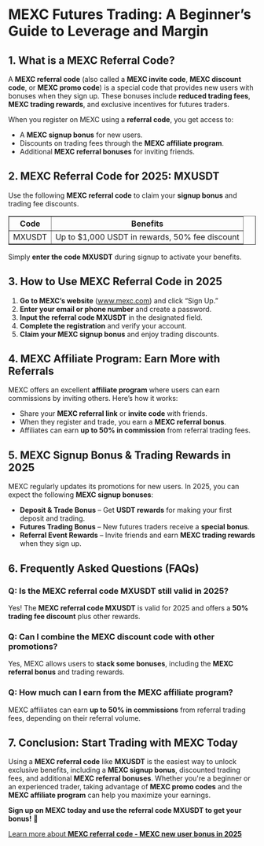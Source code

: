 <h1>MEXC Futures Trading: A Beginner’s Guide to Leverage and Margin</h1>
<h2>1. What is a MEXC Referral Code?</h2>
<p>A <strong>MEXC referral code</strong> (also called a <strong>MEXC invite code</strong>, <strong>MEXC discount code</strong>, or <strong>MEXC promo code</strong>) is a special code that provides new users with bonuses when they sign up. These bonuses include <strong>reduced trading fees</strong>, <strong>MEXC trading rewards</strong>, and exclusive incentives for futures traders.</p>

<p>When you register on MEXC using a <strong>referral code</strong>, you get access to:</p>
<ul>
    <li>A <strong>MEXC signup bonus</strong> for new users.</li>
    <li>Discounts on trading fees through the <strong>MEXC affiliate program</strong>.</li>
    <li>Additional <strong>MEXC referral bonuses</strong> for inviting friends.</li>
</ul>

<h2>2. MEXC Referral Code for 2025: MXUSDT</h2>
<p>Use the following <strong>MEXC referral code</strong> to claim your <strong>signup bonus</strong> and trading fee discounts.</p>

<table border="1">
    <tr>
        <th>Code</th>
        <th>Benefits</th>
    </tr>
    <tr>
        <td>MXUSDT</td>
        <td>Up to $1,000 USDT in rewards, 50% fee discount</td>
    </tr>
</table>

<p>Simply <strong>enter the code MXUSDT</strong> during signup to activate your benefits.</p>

<h2>3. How to Use MEXC Referral Code in 2025</h2>
<ol>
    <li><strong>Go to MEXC’s website</strong> (<a href="https://www.mexc.com/register?inviteCode=mexc-MXUSDT">www.mexc.com</a>) and click “Sign Up.”</li>
    <li><strong>Enter your email or phone number</strong> and create a password.</li>
    <li><strong>Input the referral code MXUSDT</strong> in the designated field.</li>
    <li><strong>Complete the registration</strong> and verify your account.</li>
    <li><strong>Claim your MEXC signup bonus</strong> and enjoy trading discounts.</li>
</ol>

<h2>4. MEXC Affiliate Program: Earn More with Referrals</h2>
<p>MEXC offers an excellent <strong>affiliate program</strong> where users can earn commissions by inviting others. Here’s how it works:</p>
<ul>
    <li>Share your <strong>MEXC referral link</strong> or <strong>invite code</strong> with friends.</li>
    <li>When they register and trade, you earn a <strong>MEXC referral bonus</strong>.</li>
    <li>Affiliates can earn <strong>up to 50% in commission</strong> from referral trading fees.</li>
</ul>

<h2>5. MEXC Signup Bonus & Trading Rewards in 2025</h2>
<p>MEXC regularly updates its promotions for new users. In 2025, you can expect the following <strong>MEXC signup bonuses</strong>:</p>
<ul>
    <li><strong>Deposit & Trade Bonus</strong> – Get <strong>USDT rewards</strong> for making your first deposit and trading.</li>
    <li><strong>Futures Trading Bonus</strong> – New futures traders receive a <strong>special bonus</strong>.</li>
    <li><strong>Referral Event Rewards</strong> – Invite friends and earn <strong>MEXC trading rewards</strong> when they sign up.</li>
</ul>

<h2>6. Frequently Asked Questions (FAQs)</h2>
<h3>Q: Is the MEXC referral code MXUSDT still valid in 2025?</h3>
<p>Yes! The <strong>MEXC referral code MXUSDT</strong> is valid for 2025 and offers a <strong>50% trading fee discount</strong> plus other rewards.</p>

<h3>Q: Can I combine the MEXC discount code with other promotions?</h3>
<p>Yes, MEXC allows users to <strong>stack some bonuses</strong>, including the <strong>MEXC referral bonus</strong> and trading rewards.</p>

<h3>Q: How much can I earn from the MEXC affiliate program?</h3>
<p>MEXC affiliates can earn <strong>up to 50% in commissions</strong> from referral trading fees, depending on their referral volume.</p>

<h2>7. Conclusion: Start Trading with MEXC Today</h2>
<p>Using a <strong>MEXC referral code</strong> like <strong>MXUSDT</strong> is the easiest way to unlock exclusive benefits, including a <strong>MEXC signup bonus</strong>, discounted trading fees, and additional <strong>MEXC referral bonuses</strong>. Whether you're a beginner or an experienced trader, taking advantage of <strong>MEXC promo codes</strong> and the <strong>MEXC affiliate program</strong> can help you maximize your earnings.</p>

<p><strong>Sign up on MEXC today and use the referral code MXUSDT to get your bonus!</strong> 🚀</p>

<a href="https://github.com/Mexcreferral/mexc-referral-code" class="signup-link" target="_blank">
        Learn more about <strong>MEXC referral code - MEXC new user bonus in 2025</strong>
        <i class="fas fa-user-plus"></i>
    </a>
